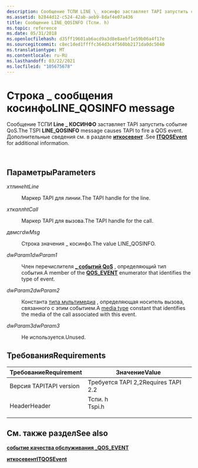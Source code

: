```yaml
---
description: Сообщение ТСПИ LINE \_ косинфо заставляет TAPI запустить событие QoS. Дополнительные сведения см. в разделе Иткосевент.
ms.assetid: b2844d12-c524-42ab-aeb9-8daf4e07a436
title: Сообщение LINE_QOSINFO (Тспи. h)
ms.topic: reference
ms.date: 05/31/2018
ms.openlocfilehash: d35ff19601ab6acd9a3d8e8aebf1e59b06a4f17e
ms.sourcegitcommit: c8ec1ded1ffffc364d3c4f560bb2171da0dc5040
ms.translationtype: MT
ms.contentlocale: ru-RU
ms.lasthandoff: 03/22/2021
ms.locfileid: "105675678"
---
```

# <a name="line_qosinfo-message"></a><span data-ttu-id="9fc8f-104">Строка \_ сообщения косинфо</span><span class="sxs-lookup"><span data-stu-id="9fc8f-104">LINE\_QOSINFO message</span></span>

<span data-ttu-id="9fc8f-105">Сообщение ТСПИ **Line \_ КОСИНФО** заставляет TAPI запустить событие QoS.</span><span class="sxs-lookup"><span data-stu-id="9fc8f-105">The TSPI **LINE\_QOSINFO** message causes TAPI to fire a QOS event.</span></span> <span data-ttu-id="9fc8f-106">Дополнительные сведения см. в разделе [**иткосевент**](/windows/win32/api/tapi3if/nn-tapi3if-itqosevent) .</span><span class="sxs-lookup"><span data-stu-id="9fc8f-106">See [**ITQOSEvent**](/windows/win32/api/tapi3if/nn-tapi3if-itqosevent) for additional information.</span></span>


```C++
        
```



## <a name="parameters"></a><span data-ttu-id="9fc8f-107">Параметры</span><span class="sxs-lookup"><span data-stu-id="9fc8f-107">Parameters</span></span>

<dl> <dt>

<span data-ttu-id="9fc8f-108">*хтлине*</span><span class="sxs-lookup"><span data-stu-id="9fc8f-108">*htLine*</span></span> 
</dt> <dd>

<span data-ttu-id="9fc8f-109">Маркер TAPI для линии.</span><span class="sxs-lookup"><span data-stu-id="9fc8f-109">The TAPI handle for the line.</span></span>

</dd> <dt>

<span data-ttu-id="9fc8f-110">*хткалл*</span><span class="sxs-lookup"><span data-stu-id="9fc8f-110">*htCall*</span></span> 
</dt> <dd>

<span data-ttu-id="9fc8f-111">Маркер TAPI для вызова.</span><span class="sxs-lookup"><span data-stu-id="9fc8f-111">The TAPI handle for the call.</span></span>

</dd> <dt>

<span data-ttu-id="9fc8f-112">*двмсг*</span><span class="sxs-lookup"><span data-stu-id="9fc8f-112">*dwMsg*</span></span> 
</dt> <dd>

<span data-ttu-id="9fc8f-113">Строка значения \_ косинфо.</span><span class="sxs-lookup"><span data-stu-id="9fc8f-113">The value LINE\_QOSINFO.</span></span>

</dd> <dt>

<span data-ttu-id="9fc8f-114">*dwParam1*</span><span class="sxs-lookup"><span data-stu-id="9fc8f-114">*dwParam1*</span></span> 
</dt> <dd>

<span data-ttu-id="9fc8f-115">Член перечислителя [**\_ событий QoS**](/windows/win32/api/tapi3if/ne-tapi3if-qos_event) , определяющий тип события.</span><span class="sxs-lookup"><span data-stu-id="9fc8f-115">A member of the [**QOS\_EVENT**](/windows/win32/api/tapi3if/ne-tapi3if-qos_event) enumerator that identifies the type of event.</span></span>

</dd> <dt>

<span data-ttu-id="9fc8f-116">*dwParam2*</span><span class="sxs-lookup"><span data-stu-id="9fc8f-116">*dwParam2*</span></span> 
</dt> <dd>

<span data-ttu-id="9fc8f-117">Константа [типа мультимедиа](./tapiprotocol--constants.md) , определяющая носитель вызова, связанного с этим событием.</span><span class="sxs-lookup"><span data-stu-id="9fc8f-117">A [media type](./tapiprotocol--constants.md) constant that identifies the media of the call associated with this event.</span></span>

</dd> <dt>

<span data-ttu-id="9fc8f-118">*dwParam3*</span><span class="sxs-lookup"><span data-stu-id="9fc8f-118">*dwParam3*</span></span> 
</dt> <dd>

<span data-ttu-id="9fc8f-119">Не используется.</span><span class="sxs-lookup"><span data-stu-id="9fc8f-119">Unused.</span></span>

</dd> </dl>

## <a name="requirements"></a><span data-ttu-id="9fc8f-120">Требования</span><span class="sxs-lookup"><span data-stu-id="9fc8f-120">Requirements</span></span>



| <span data-ttu-id="9fc8f-121">Требование</span><span class="sxs-lookup"><span data-stu-id="9fc8f-121">Requirement</span></span> | <span data-ttu-id="9fc8f-122">Значение</span><span class="sxs-lookup"><span data-stu-id="9fc8f-122">Value</span></span> |
|-------------------------|-----------------------------------------------------------------------------------|
| <span data-ttu-id="9fc8f-123">Версия TAPI</span><span class="sxs-lookup"><span data-stu-id="9fc8f-123">TAPI version</span></span><br/> | <span data-ttu-id="9fc8f-124">Требуется TAPI 2,2</span><span class="sxs-lookup"><span data-stu-id="9fc8f-124">Requires TAPI 2.2</span></span><br/>                                                      |
| <span data-ttu-id="9fc8f-125">Header</span><span class="sxs-lookup"><span data-stu-id="9fc8f-125">Header</span></span><br/>       | <dl> <span data-ttu-id="9fc8f-126"><dt>Тспи. h</dt></span><span class="sxs-lookup"><span data-stu-id="9fc8f-126"><dt>Tspi.h</dt></span></span> </dl> |



## <a name="see-also"></a><span data-ttu-id="9fc8f-127">См. также раздел</span><span class="sxs-lookup"><span data-stu-id="9fc8f-127">See also</span></span>

<dl> <dt>

[<span data-ttu-id="9fc8f-128">**событие качества обслуживания \_**</span><span class="sxs-lookup"><span data-stu-id="9fc8f-128">**QOS\_EVENT**</span></span>](/windows/win32/api/tapi3if/ne-tapi3if-qos_event)
</dt> <dt>

[<span data-ttu-id="9fc8f-129">**иткосевент**</span><span class="sxs-lookup"><span data-stu-id="9fc8f-129">**ITQOSEvent**</span></span>](/windows/win32/api/tapi3if/nn-tapi3if-itqosevent)
</dt> </dl>

 

